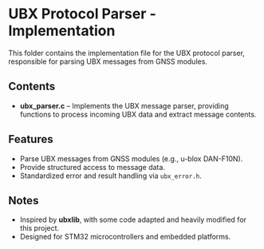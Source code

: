 # UBX Protocol Parser - Implementation

This folder contains the implementation file for the UBX protocol parser, responsible for parsing UBX messages from GNSS modules.

## Contents

- **ubx_parser.c** – Implements the UBX message parser, providing functions to process incoming UBX data and extract message contents.

## Features

- Parse UBX messages from GNSS modules (e.g., u-blox DAN-F10N).
- Provide structured access to message data.
- Standardized error and result handling via `ubx_error.h`.

## Notes

- Inspired by **ubxlib**, with some code adapted and heavily modified for this project.
- Designed for STM32 microcontrollers and embedded platforms.
